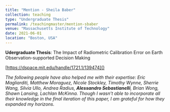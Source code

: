 ```yaml
---
title: "Mention - Sheila Baber"
collection: teaching
type: "Undergraduate Thesis"
permalink: /teachingmaster/mention-sbaber
venue: "Massachusetts Institute of Technology"
date: 2021-06-01
location: "Boston, USA"
---
```


**Udergraduate Thesis**: The Impact of Radiometric Calibration Error on Earth Observation-supported Decision Making

[https://dspace.mit.edu/handle/1721.1/139474]()

*The following people have also helped me with their expertise: Eric Magliarditi, Matthew Moraguez, Nicole Stockley, Timothy Wynne, Sherrie Wang, Silvia Ullo, Andrea Radius, **Alessandro Sebastianelli**, Brian Wong, Shawn Lansing, Lachlan McKinna. Though I wasn’t able to incorporate all their knowledge in the final iteration of this paper, I am grateful for how they expanded my horizons.*